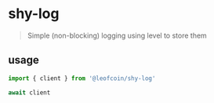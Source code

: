 # shy-log
> Simple (non-blocking) logging using level to store them


## usage
```js
import { client } from '@leofcoin/shy-log'

await client
```
